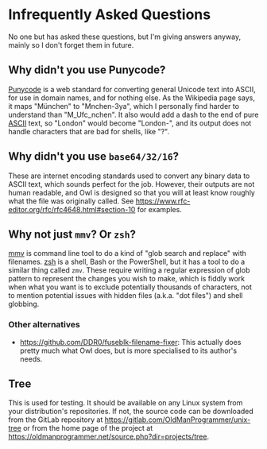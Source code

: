 # Infrequently Asked Questions
No one but has asked these questions, but I'm giving answers anyway, mainly 
so I don't forget them in future.

## Why didn't you use Punycode?
[Punycode](https://en.wikipedia.org/wiki/Punycode) is a web standard for 
converting general Unicode text into ASCII, for use in domain names, and for 
nothing else. As the Wikipedia page says, it maps "München" to "Mnchen-3ya", 
which I personally find harder to understand than "M_Ufc_nchen". It also 
would add a dash to the end of pure 
[ASCII](https://en.wikipedia.org/wiki/ASCII) text, so "London" would become 
"London-", and its output does not handle characters that are bad for 
shells, like "?".

## Why didn't you use `base64/32/16`?
These are internet encoding standards used to convert any binary data to 
ASCII text, which sounds perfect for the job. However, their outputs are not 
human readable, and Owl is designed so that you will at least know roughly 
what the file was originally called.
See <https://www.rfc-editor.org/rfc/rfc4648.html#section-10> for examples.

## Why not just `mmv`? Or `zsh`?
[mmv](https://github.com/rrthomas/mmv) is command line tool to do a kind of 
"glob search and replace" with filenames. [zsh](https://zsh.sourceforge.io/) 
is a shell, Bash or the PowerShell, but it has a tool to do a similar thing 
called `zmv`. These require writing a regular expression of glob pattern to 
represent the changes you wish to make, which is fiddly work when what you 
want is to exclude potentially thousands of characters, not to mention 
potential issues with hidden files (a.k.a. "dot files") and shell globbing.

### Other alternatives
- <https://github.com/DDR0/fuseblk-filename-fixer>: This actually does 
  pretty much what Owl does, but is more specialised to its author's needs.

## Tree
This is used for testing. It should be available on any Linux system from 
your distribution's repositories. If not, the source code can be downloaded 
from the GitLab repository at 
<https://gitlab.com/OldManProgrammer/unix-tree> or from the home page of the 
project at <https://oldmanprogrammer.net/source.php?dir=projects/tree>.
